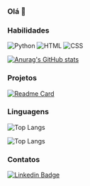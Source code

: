 ### Olá 👋
### Habilidades
![Python](https://img.shields.io/badge/Python-FFD43B?style-for-the-badge&logo-python&logoColor-blue)
![HTML](https://img.shields.io/badge/HTML-ED8B00?style-for-the-badge&logo-HTML&logoColor-white)
![CSS](https://img.shields.io/badge/CSS-FA7343?style-for-the-badge&logo-CSS&logoColor-white)

[![Anurag's GitHub stats](https://github-readme-stats.vercel.app/api?username=anacamila-design&show_icons=true&theme=dark)](https://github.com/anuraghazra/github-readme-stats)

### Projetos

[![Readme Card](https://github-readme-stats.vercel.app/api/pin/?username=anacamila-design&repo=queima2m2&theme-dark)](https://github.com/queima2m2/github-readme-stats)

### Linguagens

![Top Langs](https://github-readme-stats.vercel.app/api/top-langs/?username=anacamila-design&layout=compact)

![Top Langs](https://github-readme-stats.vercel.app/api/top-langs/?username=anacamila-design&size_weight=0.5&count_weight=0.5)



### Contatos
[![Linkedin Badge](https://img.shields.io/badge/-LinkedIn-blue?style=flat-square&logo=Linkedin&logoColor=white&link=https://www.linkedin.com/in/ana-camila-fonseca13/)](https://www.linkedin.com/in/ana-camila-fonseca13/)


